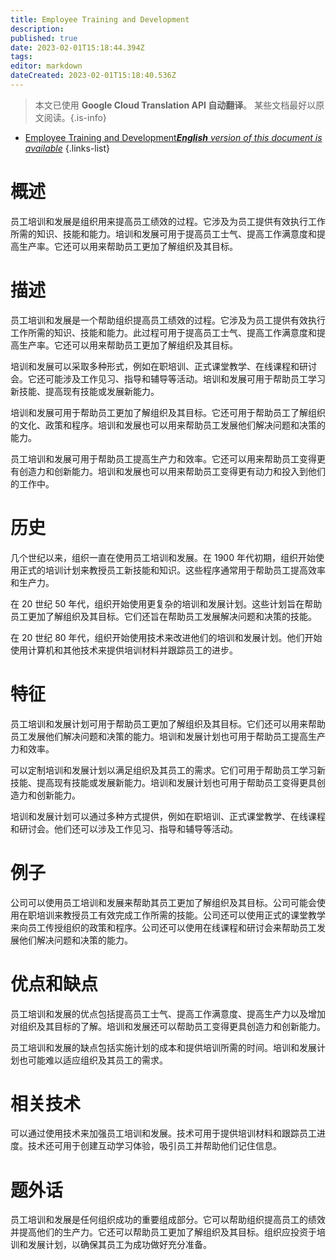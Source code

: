 ```yaml
---
title: Employee Training and Development
description: 
published: true
date: 2023-02-01T15:18:44.394Z
tags: 
editor: markdown
dateCreated: 2023-02-01T15:18:40.536Z
---
```


> 本文已使用 **Google Cloud Translation API 自动翻译**。
某些文档最好以原文阅读。{.is-info}

- [Employee Training and Development***English** version of this document is available*](/en/Knowledge-base/Dictionary/employee-training-and-development)
{.links-list}

# 概述
员工培训和发展是组织用来提高员工绩效的过程。它涉及为员工提供有效执行工作所需的知识、技能和能力。培训和发展可用于提高员工士气、提高工作满意度和提高生产率。它还可以用来帮助员工更加了解组织及其目标。

# 描述
员工培训和发展是一个帮助组织提高员工绩效的过程。它涉及为员工提供有效执行工作所需的知识、技能和能力。此过程可用于提高员工士气、提高工作满意度和提高生产率。它还可以用来帮助员工更加了解组织及其目标。

培训和发展可以采取多种形式，例如在职培训、正式课堂教学、在线课程和研讨会。它还可能涉及工作见习、指导和辅导等活动。培训和发展可用于帮助员工学习新技能、提高现有技能或发展新能力。

培训和发展可用于帮助员工更加了解组织及其目标。它还可用于帮助员工了解组织的文化、政策和程序。培训和发展也可以用来帮助员工发展他们解决问题和决策的能力。

员工培训和发展可用于帮助员工提高生产力和效率。它还可以用来帮助员工变得更有创造力和创新能力。培训和发展也可以用来帮助员工变得更有动力和投入到他们的工作中。

# 历史
几个世纪以来，组织一直在使用员工培训和发展。在 1900 年代初期，组织开始使用正式的培训计划来教授员工新技能和知识。这些程序通常用于帮助员工提高效率和生产力。

在 20 世纪 50 年代，组织开始使用更复杂的培训和发展计划。这些计划旨在帮助员工更加了解组织及其目标。它们还旨在帮助员工发展解决问题和决策的技能。

在 20 世纪 80 年代，组织开始使用技术来改进他们的培训和发展计划。他们开始使用计算机和其他技术来提供培训材料并跟踪员工的进步。

# 特征
员工培训和发展计划可用于帮助员工更加了解组织及其目标。它们还可以用来帮助员工发展他们解决问题和决策的能力。培训和发展计划也可用于帮助员工提高生产力和效率。

可以定制培训和发展计划以满足组织及其员工的需求。它们可用于帮助员工学习新技能、提高现有技能或发展新能力。培训和发展计划也可用于帮助员工变得更具创造力和创新能力。

培训和发展计划可以通过多种方式提供，例如在职培训、正式课堂教学、在线课程和研讨会。他们还可以涉及工作见习、指导和辅导等活动。

# 例子
公司可以使用员工培训和发展来帮助其员工更加了解组织及其目标。公司可能会使用在职培训来教授员工有效完成工作所需的技能。公司还可以使用正式的课堂教学来向员工传授组织的政策和程序。公司还可以使用在线课程和研讨会来帮助员工发展他们解决问题和决策的能力。

# 优点和缺点
员工培训和发展的优点包括提高员工士气、提高工作满意度、提高生产力以及增加对组织及其目标的了解。培训和发展还可以帮助员工变得更具创造力和创新能力。

员工培训和发展的缺点包括实施计划的成本和提供培训所需的时间。培训和发展计划也可能难以适应组织及其员工的需求。

# 相关技术
可以通过使用技术来加强员工培训和发展。技术可用于提供培训材料和跟踪员工进度。技术还可用于创建互动学习体验，吸引员工并帮助他们记住信息。

# 题外话
员工培训和发展是任何组织成功的重要组成部分。它可以帮助组织提高员工的绩效并提高他们的生产力。它还可以帮助员工更加了解组织及其目标。组织应投资于培训和发展计划，以确保其员工为成功做好充分准备。
